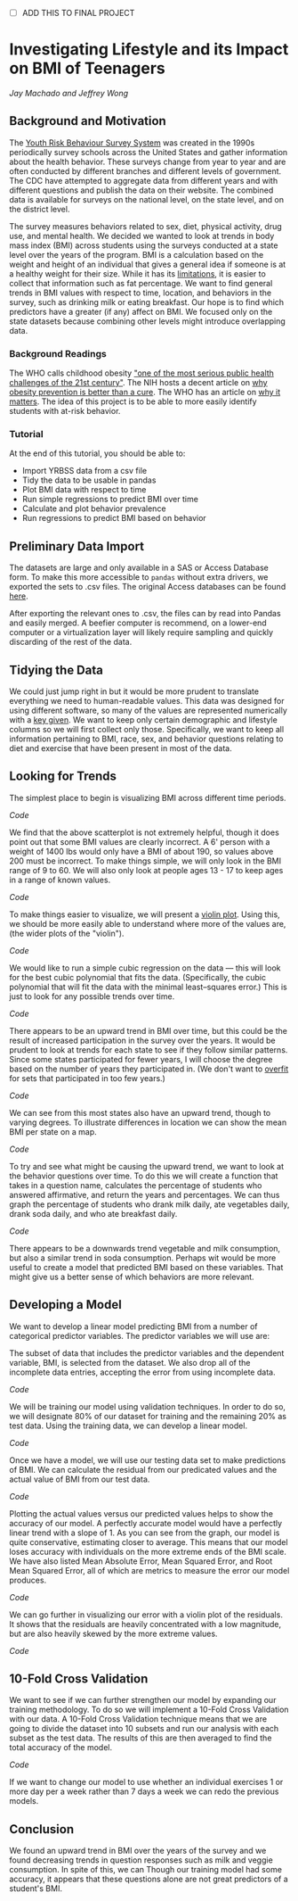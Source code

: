 - [ ] ADD THIS TO FINAL PROJECT

# Investigating Lifestyle and its Impact on BMI of Teenagers
_Jay Machado and Jeffrey Wong_

## Background and Motivation

The [Youth Risk Behaviour Survey System](https://www.cdc.gov/healthyyouth/data/yrbs/overview.htm) was created in the 1990s periodically survey schools across the United States and gather information about the health behavior. These surveys change from year to year and are often conducted by different branches and different levels of government. The CDC have attempted to aggregate data from different years and with different questions and publish the data on their website. The combined data is available for surveys on the national level, on the state level, and on the district level.

The survey measures behaviors related to sex, diet, physical activity, drug use, and mental health. We decided we wanted to look at trends in body mass index (BMI) across students using the surveys conducted at a state level over the years of the program. BMI is a calculation based on the weight and height of an individual that gives a general idea if someone is at a healthy weight for their size. While it has its [limitations](https://en.wikipedia.org/wiki/Body_mass_index#Limitations), it is easier to collect that information such as fat percentage. We want to find general trends in BMI values with respect to time, location, and behaviors in the survey, such as drinking milk or eating breakfast. Our hope is to find which predictors have a greater (if any) affect on BMI. We focused only on the state datasets because combining other levels might introduce overlapping data.

### Background Readings

The WHO calls childhood obesity ["one of the most serious public health challenges of the 21st century"](https://www.who.int/dietphysicalactivity/childhood/en/). The NIH hosts a decent article on [why obesity prevention is better than a cure](https://www.ncbi.nlm.nih.gov/pmc/articles/PMC4801195/). The WHO has an article on [why it matters](https://www.who.int/dietphysicalactivity/childhood_consequences/en/). The idea of this project is to be able to more easily identify students with at-risk behavior.

### Tutorial

At the end of this tutorial, you should be able to:

- Import YRBSS data from a csv file
- Tidy the data to be usable in pandas
- Plot BMI data with respect to time
- Run simple regressions to predict BMI over time
- Calculate and plot behavior prevalence
- Run regressions to predict BMI based on behavior

## Preliminary Data Import

The datasets are large and only available in a SAS or Access Database form. To make this more accessible to `pandas` without extra drivers, we exported the sets to .csv files. The original Access databases can be found [here](https://www.cdc.gov/healthyyouth/data/yrbs/data.htm). 

After exporting the relevant ones to .csv, the files can by read into Pandas and easily merged. A beefier computer is recommend, on a lower-end computer or a virtualization layer will likely require sampling and quickly discarding of the rest of the data.

## Tidying the Data

We could just jump right in but it would be more prudent to translate everything we need to human-readable values. This data was designed for using different software, so many of the values are represented numerically with a [key given](https://www.cdc.gov/healthyyouth/data/yrbs/pdf/2017/2017_yrbs_sadc_documentation.pdf). We want to keep only certain demographic and lifestyle columns so we will first collect only those. Specifically, we want to keep all information pertaining to BMI, race, sex, and behavior questions relating to diet and exercise that have been present in most of the data.

## Looking for Trends

The simplest place to begin is visualizing BMI across different time periods.

_Code_

We find that the above scatterplot is not extremely helpful, though it does point out that some BMI values are clearly incorrect. A 6' person with a weight of 1400 lbs would only have a BMI of about 190, so values above 200 must be incorrect. To make things simple, we will only look in the BMI range of 9 to 60. We will also only look at people ages 13 - 17 to keep ages in a range of known values.

_Code_

To make things easier to visualize, we will present a [violin plot](https://en.wikipedia.org/wiki/Violin_plot). Using this, we should be more easily able to understand where more of the values are, (the wider plots of the "violin").

_Code_

We would like to run a simple cubic regression on the data — this will look for the best cubic polynomial that fits the data. (Specifically, the cubic polynomial that will fit the data with the minimal least–squares error.) This is just to look for any possible trends over time.

_Code_

There appears to be an upward trend in BMI over time, but this could be the result of increased participation in the survey over the years. It would be prudent to look at trends for each state to see if they follow similar patterns. Since some states participated for fewer years, I will choose the degree based on the number of years they participated in. (We don't want to [overfit](https://en.wikipedia.org/wiki/Overfitting) for sets that participated in too few years.)

_Code_

We can see from this most states also have an upward trend, though to varying degrees. To illustrate differences in location we can show the mean BMI per state on a map.

_Code_

To try and see what might be causing the upward trend, we want to look at the behavior questions over time. To do this we will create a function that takes in a question name, calculates the percentage of students who answered affirmative, and return the years and percentages. We can thus graph the percentage of students who drank milk daily, ate vegetables daily, drank soda daily, and who ate breakfast daily.

_Code_

There appears to be a downwards trend vegetable and milk consumption, but also a similar trend in soda consumption. Perhaps wit would be more useful to create a model that predicted BMI based on these variables. That might give us a better sense of which behaviors are more relevant.

## Developing a Model

We want to develop a linear model predicting BMI from a number of categorical predictor variables. The predictor variables we will use are:

The subset of data that includes the predictor variables and the dependent variable, BMI, is selected from the dataset. We also drop all of the incomplete data entries, accepting the error from using incomplete data.

_Code_

We will be training our model using validation techniques. In order to do so, we will designate 80% of our dataset for training and the remaining 20% as test data. Using the training data, we can develop a linear model.

_Code_

Once we have a model, we will use our testing data set to make predictions of BMI. We can calculate the residual from our predicated values and the actual value of BMI from our test data.

_Code_

Plotting the actual values versus our predicted values helps to show the accuracy of our model. A perfectly accurate model would have a perfectly linear trend with a slope of 1. As you can see from the graph, our model is quite conservative, estimating closer to average. This means that our model loses accuracy with individuals on the more extreme ends of the BMI scale. We have also listed Mean Absolute Error, Mean Squared Error, and Root Mean Squared Error, all of which are metrics to measure the error our model produces.

_Code_

We can go further in visualizing our error with a violin plot of the residuals. It shows that the residuals are heavily concentrated with a low magnitude, but are also heavily skewed by the more extreme values.

_Code_

## 10-Fold Cross Validation

We want to see if we can further strengthen our model by expanding our training methodology. To do so we will implement a 10-Fold Cross Validation with our data. A 10-Fold Cross Validation technique means that we are going to divide the dataset into 10 subsets and run our analysis with each subset as the test data. The results of this are then averaged to find the total accuracy of the model.

_Code_

If we want to change our model to use whether an individual exercises 1 or more day per a week rather than 7 days a week we can redo the previous models.

## Conclusion
We found an upward trend in BMI over the years of the survey and we found decreasing trends in question responses such as milk and veggie consumption. In spite of this, we can Though our training model had some accuracy, it appears that these questions alone are not great predictors of a student's BMI.
